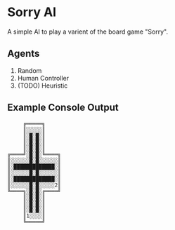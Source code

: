 Sorry AI
========

A simple AI to play a varient of the board game "Sorry".

Agents
------
1. Random
2. Human Controller
3. (TODO) Heuristic

Example Console Output
----------------------

```
     ╔═════╗     
     ║░░░░░║     
     ║░█░█░║     
     ║░█░█░║     
     ║░█░█░║     
╔════╝░█░█░╚════╗
║░░░░░░█░█░░░░░░║
║░█████████████░║
║░░░░░░█░█░░░░░░║
║░█████████████░║
║░░░░░░█░█░░░░░2║
╚════╗░█░█░╔════╝
     ║░█░█░║     
     ║░█░█░║     
     ║░█░█░║     
     ║1░░░░║     
     ╚═════╝     
```